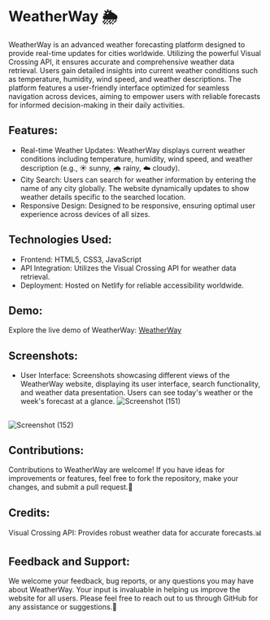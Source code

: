 # WeatherWay 🌦️
WeatherWay is an advanced weather forecasting platform designed to provide real-time updates for cities worldwide. Utilizing the powerful Visual Crossing API, it ensures accurate and comprehensive weather data retrieval. Users gain detailed insights into current weather conditions such as temperature, humidity, wind speed, and weather descriptions. The platform features a user-friendly interface optimized for seamless navigation across devices, aiming to empower users with reliable forecasts for informed decision-making in their daily activities.

## Features:
- Real-time Weather Updates: WeatherWay displays current weather conditions including temperature, humidity, wind speed, and weather description (e.g., ☀️ sunny, 🌧️ rainy, ☁️ cloudy).
- City Search: Users can search for weather information by entering the name of any city globally. The website dynamically updates to show weather details specific to the searched location.
- Responsive Design: Designed to be responsive, ensuring optimal user experience across devices of all sizes.

## Technologies Used:
- Frontend: HTML5, CSS3, JavaScript
- API Integration: Utilizes the Visual Crossing API for weather data retrieval.
- Deployment: Hosted on Netlify for reliable accessibility worldwide.

## Demo:
Explore the live demo of WeatherWay: [WeatherWay](https://weather-way.netlify.app/)


## Screenshots:
- User Interface: Screenshots showcasing different views of the WeatherWay website, displaying its user interface, search functionality, and weather data presentation. Users can see today's weather or the week's forecast at a glance.
![Screenshot (151)](https://github.com/user-attachments/assets/7fb08ba9-6ad3-4559-ad0c-3292037adca5)

## 
![Screenshot (152)](https://github.com/user-attachments/assets/635119f7-cf7e-4e02-a217-68c895972592)


## Contributions:
Contributions to WeatherWay are welcome! If you have ideas for improvements or features, feel free to fork the repository, make your changes, and submit a pull request.🚀

## Credits:
Visual Crossing API: Provides robust weather data for accurate forecasts.📊

## Feedback and Support:
We welcome your feedback, bug reports, or any questions you may have about WeatherWay. Your input is invaluable in helping us improve the website for all users. Please feel free to reach out to us through GitHub for any assistance or suggestions.📧
